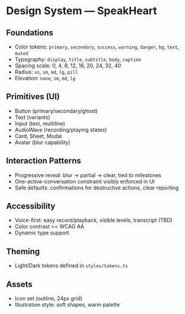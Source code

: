 # Design System — SpeakHeart

## Foundations
- Color tokens: `primary`, `secondary`, `success`, `warning`, `danger`, `bg`, `text`, `muted`
- Typography: `display`, `title`, `subtitle`, `body`, `caption`
- Spacing scale: 0, 4, 8, 12, 16, 20, 24, 32, 40
- Radius: `xs`, `sm`, `md`, `lg`, `pill`
- Elevation: `none`, `sm`, `md`, `lg`

## Primitives (UI)
- Button (primary/secondary/ghost)
- Text (variants)
- Input (text, multiline)
- AudioWave (recording/playing states)
- Card, Sheet, Modal
- Avatar (blur capability)

## Interaction Patterns
- Progressive reveal: blur → partial → clear, tied to milestones
- One-active-conversation constraint visibly enforced in UI
- Safe defaults: confirmations for destructive actions, clear reporting

## Accessibility
- Voice-first: easy record/playback, visible levels, transcript (TBD)
- Color contrast >= WCAG AA
- Dynamic type support

## Theming
- Light/Dark tokens defined in `styles/tokens.ts`

## Assets
- Icon set (outline, 24px grid)
- Illustration style: soft shapes, warm palette
